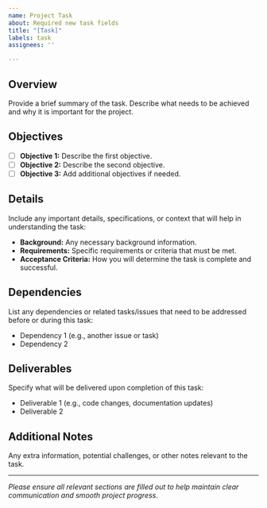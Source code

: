 ```yaml
---
name: Project Task
about: Required new task fields
title: "[Task]"
labels: task
assignees: ''

---
```


## Overview
Provide a brief summary of the task. Describe what needs to be achieved and why it is important for the project.

## Objectives
- [ ] **Objective 1:** Describe the first objective.
- [ ] **Objective 2:** Describe the second objective.
- [ ] **Objective 3:** Add additional objectives if needed.

## Details
Include any important details, specifications, or context that will help in understanding the task:
- **Background:** Any necessary background information.
- **Requirements:** Specific requirements or criteria that must be met.
- **Acceptance Criteria:** How you will determine the task is complete and successful.

## Dependencies
List any dependencies or related tasks/issues that need to be addressed before or during this task:
- Dependency 1 (e.g., another issue or task)
- Dependency 2

## Deliverables
Specify what will be delivered upon completion of this task:
- Deliverable 1 (e.g., code changes, documentation updates)
- Deliverable 2

## Additional Notes
Any extra information, potential challenges, or other notes relevant to the task.

---

*Please ensure all relevant sections are filled out to help maintain clear communication and smooth project progress.*
